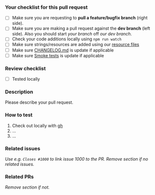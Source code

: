 ### Your checklist for this pull request
- [ ] Make sure you are requesting to **pull a feature/bugfix branch** (right side).
- [ ] Make sure you are making a pull request against the **dev branch** (left side). Also you should start *your branch* off *our dev branch*.
- [ ] Check your code additions locally using `npm run watch`
- [ ] Make sure strings/resources are added using our [resource files](https://github.com/Puzzlepart/did/tree/dev/.resources)
- [ ] Make sure [CHANGELOG.md](https://github.com/Puzzlepart/did/blob/dev/CHANGELOG.md) is update if applicable
- [ ] Make sure [Smoke tests](https://github.com/Puzzlepart/did/wiki/Smoke-tests) is update if applicable
 
### Review checklist
- [ ] Tested locally

### Description
Please describe your pull request.

### How to test
1. Check out locally with [gh](https://github.com/cli/cli)
2. ...
3. ...

### Related issues
_Use e.g. `Closes #1000` to link issue 1000 to the PR. Remove section if no related issues._

### Related PRs
_Remove section if not._

